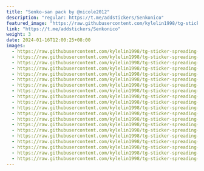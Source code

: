 ```yaml
---
title: "Senko-san pack by @nicole2012"
description: "regular: https://t.me/addstickers/Senkonico"
featured_image: "https://raw.githubusercontent.com/kylelin1998/tg-sticker-spreading-worldwide-images/main/img/7e335966-c515-47ab-8425-5914b890fa78.jpg"
link: "https://t.me/addstickers/Senkonico"
weight: 3
date: 2024-01-16T12:00:25+08:00
images:
  - https://raw.githubusercontent.com/kylelin1998/tg-sticker-spreading-worldwide-images/main/img/7e335966-c515-47ab-8425-5914b890fa78.jpg
  - https://raw.githubusercontent.com/kylelin1998/tg-sticker-spreading-worldwide-images/main/img/a7dea187-09c1-4938-ad72-2d5ba013346b.jpg
  - https://raw.githubusercontent.com/kylelin1998/tg-sticker-spreading-worldwide-images/main/img/9cfa1e90-daf8-429f-b6ed-70befd527d63.jpg
  - https://raw.githubusercontent.com/kylelin1998/tg-sticker-spreading-worldwide-images/main/img/551980e2-59e3-433a-be50-a0eceb621c57.jpg
  - https://raw.githubusercontent.com/kylelin1998/tg-sticker-spreading-worldwide-images/main/img/742e7ec9-58b9-4bba-941b-02314d99d8fc.jpg
  - https://raw.githubusercontent.com/kylelin1998/tg-sticker-spreading-worldwide-images/main/img/7a6f310c-6284-4bb9-86be-98f876bf842f.jpg
  - https://raw.githubusercontent.com/kylelin1998/tg-sticker-spreading-worldwide-images/main/img/8dddb353-d7bf-4dea-8c43-4d246702e4af.jpg
  - https://raw.githubusercontent.com/kylelin1998/tg-sticker-spreading-worldwide-images/main/img/40ba1f89-dbf4-4ff1-afde-3552d583a08e.jpg
  - https://raw.githubusercontent.com/kylelin1998/tg-sticker-spreading-worldwide-images/main/img/23617f3e-2670-4c10-b391-ad9c67fce19e.jpg
  - https://raw.githubusercontent.com/kylelin1998/tg-sticker-spreading-worldwide-images/main/img/7f805209-6fb9-4e23-b69a-7770a1c219c5.jpg
  - https://raw.githubusercontent.com/kylelin1998/tg-sticker-spreading-worldwide-images/main/img/add7225f-4077-45fe-8df3-7df48465eae7.jpg
  - https://raw.githubusercontent.com/kylelin1998/tg-sticker-spreading-worldwide-images/main/img/da7f0223-bede-492e-84b9-0f1fdebe4f9a.jpg
  - https://raw.githubusercontent.com/kylelin1998/tg-sticker-spreading-worldwide-images/main/img/c5201b3c-6025-48d8-9565-c2f45e9e6e9b.jpg
  - https://raw.githubusercontent.com/kylelin1998/tg-sticker-spreading-worldwide-images/main/img/3338183f-bfa8-45e9-be6f-5b9b48c1f7a7.jpg
  - https://raw.githubusercontent.com/kylelin1998/tg-sticker-spreading-worldwide-images/main/img/7417762e-e9f9-4509-bdcd-bf0c5275e38f.jpg
  - https://raw.githubusercontent.com/kylelin1998/tg-sticker-spreading-worldwide-images/main/img/af491493-8c3c-4a07-85df-521ae6f5b118.jpg
  - https://raw.githubusercontent.com/kylelin1998/tg-sticker-spreading-worldwide-images/main/img/246f4eae-177e-46bf-ab0b-0c90e66b4c9a.jpg
  - https://raw.githubusercontent.com/kylelin1998/tg-sticker-spreading-worldwide-images/main/img/e7f98dc5-119f-434d-a793-d2497eefa4ca.jpg
  - https://raw.githubusercontent.com/kylelin1998/tg-sticker-spreading-worldwide-images/main/img/fc40ef83-0398-42c4-840a-d708bcd1d6e0.jpg
  - https://raw.githubusercontent.com/kylelin1998/tg-sticker-spreading-worldwide-images/main/img/671b6845-fc9b-4602-8581-41e8d703dea0.jpg
---
```

